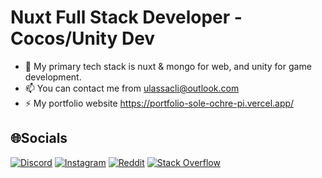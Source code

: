 # Nuxt Full Stack Developer - Cocos/Unity Dev
* 🔭 My primary tech stack is nuxt & mongo for web, and unity for game development.
* 📫 You can contact me from ulassacli@outlook.com
* ⚡ My portfolio website https://portfolio-sole-ochre-pi.vercel.app/


## 🌐Socials
[![Discord](https://img.shields.io/badge/Discord-%237289DA.svg?logo=discord&logoColor=white)](https://discord.com/channels/Solemensis#5575) [![Instagram](https://img.shields.io/badge/Instagram-%23E4405F.svg?logo=Instagram&logoColor=white)](https://instagram.com/ulassacli) [![Reddit](https://img.shields.io/badge/Reddit-%23FF4500.svg?logo=Reddit&logoColor=white)](https://reddit.com/user/Clarityb27) [![Stack Overflow](https://img.shields.io/badge/-Stackoverflow-FE7A16?logo=stack-overflow&logoColor=white)](https://stackoverflow.com/users/17817556) 



